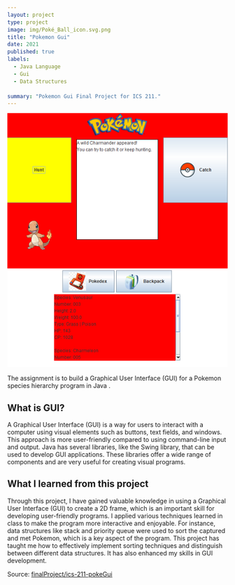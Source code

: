 ```yaml
---
layout: project
type: project
image: img/Poké_Ball_icon.svg.png
title: "Pokemon Gui"
date: 2021
published: true
labels:
  - Java Language
  - Gui
  - Data Structures
  
summary: "Pokemon Gui Final Project for ICS 211."
---
```

<img class="img-fluid" src="../img/pokeGui.png">

The assignment is to build a Graphical User Interface (GUI) for a Pokemon species hierarchy program in Java .  

## What is GUI? 
A Graphical User Interface (GUI) is a way for users to interact with a computer using visual elements such as buttons, text fields, and windows. This approach is more user-friendly compared to using command-line input and output. Java has several libraries, like the Swing library, that can be used to develop GUI applications. These libraries offer a wide range of components and are very useful for creating visual programs.

## What I learned from this project
Through this project, I have gained valuable knowledge in using a Graphical User Interface (GUI) to create a 2D frame, which is an important skill for developing user-friendly programs. I applied various techniques learned in class to make the program more interactive and enjoyable. For instance, data structures like stack and priority queue were used to sort the captured and met Pokemon, which is a key aspect of the program. This project has taught me how to effectively implement sorting techniques and distinguish between different data structures. It has also enhanced my skills in GUI development.

Source: <a href="https://github.com/hokwaichan/ICS211FinalProject"><i class="large github icon "></i>finalProject/ics-211-pokeGui</a>







